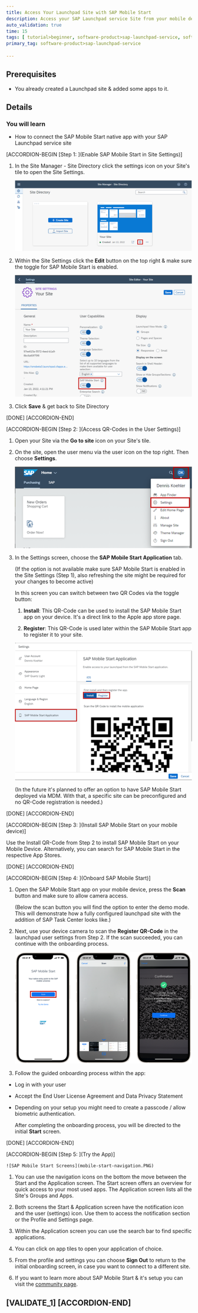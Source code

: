 ```yaml
---
title: Access Your Launchpad Site with SAP Mobile Start
description: Access your SAP Launchpad service Site from your mobile device with the native SAP Mobile Start app.
auto_validation: true
time: 15
tags: [ tutorial>beginner, software-product>sap-launchpad-service, software-product>sap-business-technology-platform, topic>mobile]
primary_tag: software-product>sap-launchpad-service

---
```

## Prerequisites
  - You already created a Launchpad site & added some apps to it.

## Details
### You will learn
  - How to connect the SAP Mobile Start native app with your SAP Launchpad service site

[ACCORDION-BEGIN [Step 1: ](Enable SAP Mobile Start in Site Settings)]


1.  In the Site Manager - Site Directory click the settings icon on your Site's tile to open the Site Settings.

    ![Access site settings](site-manager-access-site-settings.PNG)

2.  Within the Site Settings click the **Edit** button on the top right & make sure the toggle for SAP Mobile Start is enabled.

    ![Enable Mobile Start flag in Site settings](site-manager-mobile-start-flag.PNG)

3.  Click **Save** & get back to Site Directory

[DONE]
[ACCORDION-END]

[ACCORDION-BEGIN [Step 2: ](Access QR-Codes in the User Settings)]

1.  Open your Site via the **Go to site** icon on your Site's tile.

2.  On the site, open the user menu via the user icon on the top right. Then choose **Settings**.

    ![Access User Settings](launchpad-access-settings.PNG)

3.  In the Settings screen, choose the **SAP Mobile Start Application** tab.

    (If the option is not available make sure SAP Mobile Start is enabled in the Site Settings (Step 1), also refreshing the site might  be required for your changes to become active)

    In this screen you can switch between two QR Codes via the toggle button:

      1. **Install**:
      This QR-Code can be used to install the SAP Mobile Start app on your device. It's a direct link to the Apple app store page.

      2. **Register**:
      This QR-Code is used later within the SAP Mobile Start app to register it to your site.

    ![QR Code Selection](launchpad-qr-codes.PNG)

    (In the future it's planned to offer an option to have SAP Mobile Start deployed via MDM. With that, a specific site can be preconfigured and no QR-Code registration is needed.)


[DONE]
[ACCORDION-END]


[ACCORDION-BEGIN [Step 3: ](Install SAP Mobile Start on your mobile device)]

Use the Install QR-Code from Step 2 to install SAP Mobile Start on your Mobile Device. Alternatively, you can search for SAP Mobile Start in the respective App Stores.

[DONE]
[ACCORDION-END]

[ACCORDION-BEGIN [Step 4: ](Onboard SAP Mobile Start)]

1.	Open the SAP Mobile Start app on your mobile device, press the **Scan** button and make sure to allow camera access.

    (Below the scan button you will find the option to enter the demo mode. This will demonstrate how a fully configured launchpad site with the addition of SAP Task Center looks like.)

2.	Next, use your device camera to scan the **Register QR-Code** in the launchpad user settings from Step 2. If the scan succeeded, you can continue with the onboarding process.

    ![Onboard SAP Mobile Start](mobile-start-onboarding.png)

3.  Follow the guided onboarding process within the app:

  - Log in with your user

  - Accept the End User License Agreement and Data Privacy Statement

  -	Depending on your setup you might need to create a passcode / allow biometric authentication.


    After completing the onboarding process, you will be directed to the initial **Start** screen.


[DONE]
[ACCORDION-END]

[ACCORDION-BEGIN [Step 5: ](Try the App)]

    ![SAP Mobile Start Screens](mobile-start-navigation.PNG)

1.	You can use the navigation icons on the bottom the move between the Start and the Application screen. The Start screen offers an overview for quick access to your most used apps. The Application screen lists all the Site's Groups and Apps.

2.  Both screens the Start & Application screen have the notification icon and the user (settings) icon. Use them to access the notification section or the Profile and Settings page.

3.  Within the Application screen you can use the search bar to find specific applications.

4.  You can click on app tiles to open your application of choice.

5.	From the profile and settings you can choose **Sign Out** to return to the initial onboarding screen, in case you want to connect to a different site.

6.  If you want to learn more about SAP Mobile Start & it's setup you can visit the [community page](https://community.sap.com/topics/mobile-experience/start).

[VALIDATE_1]
[ACCORDION-END]
---
